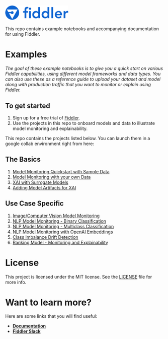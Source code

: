 <a name="getting-started"></a>

<div align="left">
    <img src="quickstart/images/logo.png"
         alt="Image of Fiddler logo" width="200"/>
</div>

<br>
This repo contains example notebooks and accompanying documentation for using Fiddler.

<a name="examples"></a>
# Examples
*The goal of these example notebooks is to give you a quick start on various Fiddler capabilities, using different model frameworks and data types. You can also use these as a reference guide to upload your dataset and model along with production traffic that you want to monitor or explain using Fiddler.*

 ## To get started  
 1. Sign up for a free trial of [Fiddler](https://www.fiddler.ai/trial).
 2. Use the projects in this repo to onboard models and data to illustrate model monitoring and explainability.  

This repo contains the projects listed below. You can launch them in a google collab environment right from here:

## The Basics
  1.  [Model Monitoring Quickstart with Sample Data](https://colab.research.google.com/github/fiddler-labs/fiddler-examples/blob/main/quickstart/Fiddler_Quickstart_Simple_Monitoring.ipynb)
  2.  [Model Monitoring with your own Data](https://colab.research.google.com/github/fiddler-labs/fiddler-examples/blob/main/quickstart/Fiddler_Quickstart_DIY.ipynb)
  3.  [XAI with Surrogate Models](https://colab.research.google.com/github/fiddler-labs/fiddler-examples/blob/main/quickstart/Fiddler_Quickstart_Surrogate_XAI.ipynb)
  4.  [Adding Model Artifacts for XAI](https://colab.research.google.com/github/fiddler-labs/fiddler-examples/blob/main/quickstart/Fiddler_Quickstart_Add_Model_Artifact.ipynb)
## Use Case Specific  
  1. [Image/Computer Vision Model Monitoring ](https://colab.research.google.com/github/fiddler-labs/fiddler-examples/blob/main/quickstart/Fiddler_Quickstart_Image_Monitoring.ipynb)
  2. [NLP Model Monitoring - Binary Classification](https://colab.research.google.com/github/fiddler-labs/fiddler-examples/blob/main/quickstart/Fiddler_Quickstart_NLP_Monitoring.ipynb)
  3. [NLP Model Monitoring - Multiclass Classification](https://colab.research.google.com/github/fiddler-labs/fiddler-examples/blob/main/quickstart/Fiddler_Quickstart_NLP_multiclass.ipynb)
  4. [NLP Model Monitoring with OpenAI Embeddings](https://colab.research.google.com/github/fiddler-labs/fiddler-examples/blob/main/quickstart/Fiddler_Quickstart_NLP_OpenAI_Monitoring.ipynb)
  5. [Class Imbalance Drift Detection](https://colab.research.google.com/github/fiddler-labs/fiddler-examples/blob/main/quickstart/Fiddler_Quickstart_Imbalanced_Data.ipynb)
  6. [Ranking Model - Monitoring and Explainability](https://colab.research.google.com/github/fiddler-labs/fiddler-examples/blob/main/quickstart/Fiddler_Quickstart_Ranking_Model.ipynb)
   
<a name="license"></a>
# License

This project is licensed under the MIT license. See the [LICENSE](https://github.com/fiddler-labs/fiddler-examples/blob/main/LICENSE) file for more info.


<a name="i-want-to-know-more"></a>
# Want to learn more?

Here are some links that you will find useful:
* **[Documentation](https://docs.fiddler.ai/)**
* **[Fiddler Slack](https://www.fiddler.ai/slackinvite)**

